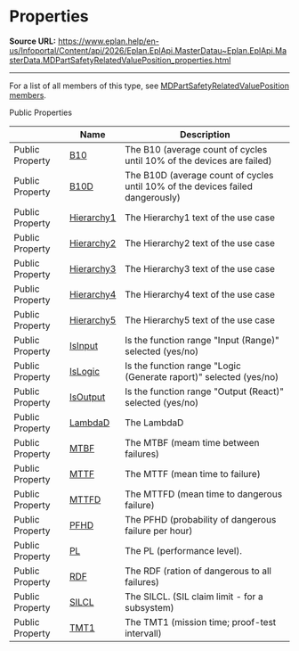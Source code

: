 # Properties

**Source URL:** https://www.eplan.help/en-us/Infoportal/Content/api/2026/Eplan.EplApi.MasterDatau~Eplan.EplApi.MasterData.MDPartSafetyRelatedValuePosition_properties.html

---

For a list of all members of this type, see [MDPartSafetyRelatedValuePosition members](Eplan.EplApi.MasterDatau~Eplan.EplApi.MasterData.MDPartSafetyRelatedValuePosition_members.html).

Public Properties

|  | Name | Description |
| --- | --- | --- |
| Public Property | [B10](Eplan.EplApi.MasterDatau~Eplan.EplApi.MasterData.MDPartSafetyRelatedValuePosition~B10.html) | The B10 (average count of cycles until 10% of the devices are failed) |
| Public Property | [B10D](Eplan.EplApi.MasterDatau~Eplan.EplApi.MasterData.MDPartSafetyRelatedValuePosition~B10D.html) | The B10D (average count of cycles until 10% of the devices failed dangerously) |
| Public Property | [Hierarchy1](Eplan.EplApi.MasterDatau~Eplan.EplApi.MasterData.MDPartSafetyRelatedValuePosition~Hierarchy1.html) | The Hierarchy1 text of the use case |
| Public Property | [Hierarchy2](Eplan.EplApi.MasterDatau~Eplan.EplApi.MasterData.MDPartSafetyRelatedValuePosition~Hierarchy2.html) | The Hierarchy2 text of the use case |
| Public Property | [Hierarchy3](Eplan.EplApi.MasterDatau~Eplan.EplApi.MasterData.MDPartSafetyRelatedValuePosition~Hierarchy3.html) | The Hierarchy3 text of the use case |
| Public Property | [Hierarchy4](Eplan.EplApi.MasterDatau~Eplan.EplApi.MasterData.MDPartSafetyRelatedValuePosition~Hierarchy4.html) | The Hierarchy4 text of the use case |
| Public Property | [Hierarchy5](Eplan.EplApi.MasterDatau~Eplan.EplApi.MasterData.MDPartSafetyRelatedValuePosition~Hierarchy5.html) | The Hierarchy5 text of the use case |
| Public Property | [IsInput](Eplan.EplApi.MasterDatau~Eplan.EplApi.MasterData.MDPartSafetyRelatedValuePosition~IsInput.html) | Is the function range "Input (Range)" selected (yes/no) |
| Public Property | [IsLogic](Eplan.EplApi.MasterDatau~Eplan.EplApi.MasterData.MDPartSafetyRelatedValuePosition~IsLogic.html) | Is the function range "Logic (Generate raport)" selected (yes/no) |
| Public Property | [IsOutput](Eplan.EplApi.MasterDatau~Eplan.EplApi.MasterData.MDPartSafetyRelatedValuePosition~IsOutput.html) | Is the function range "Output (React)" selected (yes/no) |
| Public Property | [LambdaD](Eplan.EplApi.MasterDatau~Eplan.EplApi.MasterData.MDPartSafetyRelatedValuePosition~LambdaD.html) | The LambdaD |
| Public Property | [MTBF](Eplan.EplApi.MasterDatau~Eplan.EplApi.MasterData.MDPartSafetyRelatedValuePosition~MTBF.html) | The MTBF (meam time between failures) |
| Public Property | [MTTF](Eplan.EplApi.MasterDatau~Eplan.EplApi.MasterData.MDPartSafetyRelatedValuePosition~MTTF.html) | The MTTF (mean time to failure) |
| Public Property | [MTTFD](Eplan.EplApi.MasterDatau~Eplan.EplApi.MasterData.MDPartSafetyRelatedValuePosition~MTTFD.html) | The MTTFD (mean time to dangerous failure) |
| Public Property | [PFHD](Eplan.EplApi.MasterDatau~Eplan.EplApi.MasterData.MDPartSafetyRelatedValuePosition~PFHD.html) | The PFHD (probability of dangerous failure per hour) |
| Public Property | [PL](Eplan.EplApi.MasterDatau~Eplan.EplApi.MasterData.MDPartSafetyRelatedValuePosition~PL.html) | The PL (performance level). |
| Public Property | [RDF](Eplan.EplApi.MasterDatau~Eplan.EplApi.MasterData.MDPartSafetyRelatedValuePosition~RDF.html) | The RDF (ration of dangerous to all failures) |
| Public Property | [SILCL](Eplan.EplApi.MasterDatau~Eplan.EplApi.MasterData.MDPartSafetyRelatedValuePosition~SILCL.html) | The SILCL. (SIL claim limit - for a subsystem) |
| Public Property | [TMT1](Eplan.EplApi.MasterDatau~Eplan.EplApi.MasterData.MDPartSafetyRelatedValuePosition~TMT1.html) | The TMT1 (mission time; proof-test intervall) |


